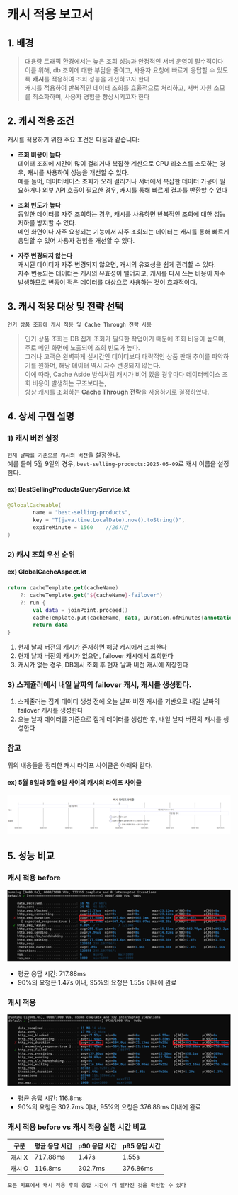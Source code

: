 # 캐시 적용 보고서

## 1. 배경

> 대용량 트래픽 환경에서는 높은 조회 성능과 안정적인 서버 운영이 필수적이다<br>
> 이를 위해, db 조회에 대한 부담을 줄이고, 사용자 요청에 빠르게 응답할 수 있도록 **캐시**를 적용하여 조회 성능을 개선하고자 한다<br> 
> 캐시를 적용하여 반복적인 데이터 조회를 효율적으로 처리하고, 서버 자원 소모를 최소화하며, 사용자 경험을 향상시키고자 한다<br>

## 2. 캐시 적용 조건

캐시를 적용하기 위한 주요 조건은 다음과 같습니다:

- **조회 비용이 높다**  
  데이터 조회에 시간이 많이 걸리거나 복잡한 계산으로 CPU 리소스를 소모하는 경우, 캐시를 사용하여 성능을 개선할 수 있다.<br>
  예를 들어, 데이터베이스 조회가 오래 걸리거나 서버에서 복잡한 데이터 가공이 필요하거나 외부 API 호출이 필요한 경우, 캐시를 통해 빠르게 결과를 반환할 수 있다

- **조회 빈도가 높다**  
  동일한 데이터를 자주 조회하는 경우, 캐시를 사용하면 반복적인 조회에 대한 성능 저하를 방지할 수 있다.<br> 메인 화면이나 자주 요청되는 기능에서 자주 조회되는 데이터는 캐시를 통해 빠르게 응답할 수 있어 사용자 경험을 개선할 수 있다.

- **자주 변경되지 않는다**  
  캐시된 데이터가 자주 변경되지 않으면, 캐시의 유효성을 쉽게 관리할 수 있다.<br> 자주 변동되는 데이터는 캐시의 유효성이 떨어지고, 캐시를 다시 쓰는 비용이 자주 발생하므로 변동이 적은 데이터를 대상으로 사용하는 것이 효과적이다.

## 3. 캐시 적용 대상 및 전략 선택
`인기 상품 조회에 캐시 적용 및 Cache Through 전략 사용`
> 인기 상품 조회는 DB 집계 조회가 필요한 작업이기 때문에 조회 비용이 높으며, 주로 메인 화면에 노출되어 조회 빈도가 높다.  
> 그러나 고객은 완벽하게 실시간인 데이터보다 대략적인 상품 판매 추이를 파악하기를 원하며, 해당 데이터 역시 자주 변경되지 않는다.  
> 이에 따라, Cache Aside 방식처럼 캐시가 비어 있을 경우마다 데이터베이스 조회 비용이 발생하는 구조보다는,  
> 항상 캐시를 조회하는 **Cache Through 전략**을 사용하기로 결정하였다.

## 4. 상세 구현 설명
### 1) 캐시 버전 설정
`현재 날짜를 기준으로 캐시의 버전`을 설정한다.<br>
예를 들어 5월 9일의 경우, `best-selling-products:2025-05-09`로 캐시 이름을 설정한다.

#### ex) BestSellingProductsQueryService.kt
```kotlin
@GlobalCacheable(
        name = "best-selling-products",
        key = "T(java.time.LocalDate).now().toString()",
        expireMinute = 1560    //26시간
)
```

### 2) 캐시 조회 우선 순위
#### ex) GlobalCacheAspect.kt
```kotlin
return cacheTemplate.get(cacheName)
    ?: cacheTemplate.get("${cacheName}-failover")
    ?: run {
        val data = joinPoint.proceed()
        cacheTemplate.put(cacheName, data, Duration.ofMinutes(annotation.expireMinute))
        return data
}
```
1. 현재 날짜 버전의 캐시가 존재하면 해당 캐시에서 조회한다
2. 현재 날짜 버전의 캐시가 없으면, failover 캐시에서 조회한다
3. 캐시가 없는 경우, DB에서 조회 후 현재 날짜 버전 캐시에 저장한다

### 3) 스케쥴러에서 내일 날짜의 failover 캐시, 캐시를 생성한다.
1. 스케줄러는 집계 데이터 생성 전에 오늘 날짜 버전 캐시를 기반으로 내일 날짜의 failover 캐시를 생성한다
2. 오늘 날짜 데이터를 기준으로 집계 데이터를 생성한 후, 내일 날짜 버전의 캐시를 생성한다

### 참고
위의 내용들을 정리한 캐시 라이프 사이클은 아래와 같다.  
#### ex) 5월 8일과 5월 9일 사이의 캐시의 라이프 사이클
![캐시라이프사이클.png](/docs/image/캐시라이프사이클.png)

## 5. 성능 비교
### 캐시 적용 before 
![캐시적용_before.png](/docs/image/캐시적용_before.png)
- 평균 응답 시간: 717.88ms
- 90%의 요청은 1.47s 이내, 95%의 요청은 1.55s 이내에 완료

### 캐시 적용 
![캐시적용_after.png](/docs/image/캐시적용_after.png)
- 평균 응답 시간: 116.8ms
- 90%의 요청은 302.7ms 이내, 95%의 요청은 376.86ms 이내에 완료

### 캐시 적용 before vs 캐시 적용 실행 시간 비교
| 구분   | 평균 응답 시간 | p90 응답 시간 | p95 응답 시간 |
|------|----------|-----------|-----------|
| 캐시 X | 717.88ms | 1.47s     | 1.55s     |
| 캐시 O | 116.8ms  | 302.7ms   | 376.86ms  |
`모든 지표에서 캐시 적용 후의 응답 시간이 더 빨라진 것을 확인할 수 있다`